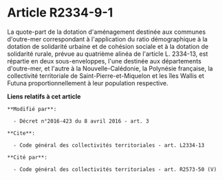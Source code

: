 # Article R2334-9-1

La quote-part de la dotation d'aménagement destinée aux communes d'outre-mer correspondant à l'application du ratio
démographique à la dotation de solidarité urbaine et de cohésion sociale et à la dotation de solidarité rurale, prévue au
quatrième alinéa de l'article L. 2334-13, est répartie en deux sous-enveloppes, l'une destinée aux départements d'outre-mer,
et l'autre à la Nouvelle-Calédonie, la Polynésie française, la collectivité territoriale de Saint-Pierre-et-Miquelon et les
îles Wallis et Futuna proportionnellement à leur population respective.

**Liens relatifs à cet article**

	**Modifié par**:

	  - Décret n°2016-423 du 8 avril 2016 - art. 3

	**Cite**:

	  - Code général des collectivités territoriales - art. L2334-13

	**Cité par**:

	  - Code général des collectivités territoriales - art. R2573-50 (V)
